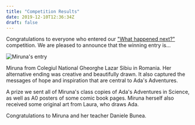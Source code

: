 ```yaml
---
title: "Competition Results"
date: 2019-12-10T12:36:34Z
draft: false
---
```

Congratulations to everyone who entered our ["What happened next?"](/education/next/) competition. We are pleased to announce that the winning entry is...

![Miruna's entry](/media/Miruna.jpg)

Miruna from Colegiul National Gheorghe Lazar Sibiu in Romania. Her alternative ending was creative and beautifully drawn. It also captured the messages of hope and inspiration that are central to Ada's Adventures.

A prize we sent all of Miruna's class copies of Ada's Adventures in Science, as well as A0 posters of some comic book pages. Miruna herself also received some original art from Laura, who draws Ada.

Congratulations to Miruna and her teacher Daniele Bunea.
